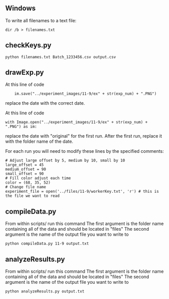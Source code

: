 
## Windows

To write all filenames to a text file:

```
dir /b > filenames.txt
```

## checkKeys.py

```
python filenames.txt Batch_1233456.csv output.csv
```

## drawExp.py

At this line of code

```
    im.save("../experiment_images/11-9/ex" + str(exp_num) + ".PNG")
```

replace the date with the correct date.

At this line of code

```
with Image.open("../experiment_images/11-9/ex" + str(exp_num) + ".PNG") as im:
```

replace the date with "original" for the first run. After the first run, replace it with the folder name of the date.

For each run you will need to modify these lines by the specified comments:
```
# Adjust large offset by 5, medium by 10, small by 10
large_offset = 45
medium_offset = 90
small_offset = 90
# Fill color adjust each time
color = (68, 35, 52)
# Change file name
experiment_file = open('../files/11-9/workerKey.txt', 'r') # this is the file we want to read
```

## compileData.py

From within scripts/ run this command
The first argument is the folder name containing all of the data and should be located in "files"
The second argument is the name of the output file you want to write to
```
python compileData.py 11-9 output.txt
```

## analyzeResults.py

From within scripts/ run this command
The first argument is the folder name containing all of the data and should be located in "files"
The second argument is the name of the output file you want to write to
```
python analyzeResults.py output.txt
```